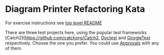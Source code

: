 Diagram Printer Refactoring Kata
================================

For exercise instructions see [top level README](../README.md)

There are three test projects here, using the popular test frameworks [Catch2](https://github.com/catchorg/Catch2, [Doctest](https://github.com/doctest/doctest) and [GoogleTest](http://google.github.io/googletest/) respectively. Choose the one you prefer. You could use [Approvals](https://approvaltestscpp.readthedocs.io/en/latest/index.html) with any of them.


